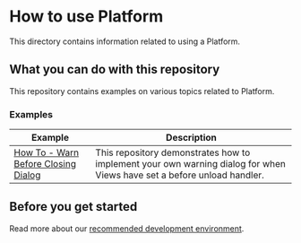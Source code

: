 # How to use Platform

This directory contains information related to using a Platform.

## What you can do with this repository

This repository contains examples on various topics related to Platform.

### Examples

  | Example         | Description |
|---------------------|------------------------------------
| [How To - Warn Before Closing Dialog](./warn-before-closing-dialog/) | This repository demonstrates how to implement your own warning dialog for when Views have set a before unload handler.


## Before you get started

Read more about our [recommended development environment](https://developers.openfin.co/of-docs/docs/set-up-your-dev-environment).